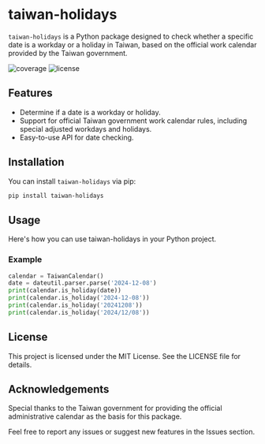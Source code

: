 # taiwan-holidays

`taiwan-holidays` is a Python package designed to check whether a specific date is a workday or a holiday in Taiwan, based on the official work calendar provided by the Taiwan government.

![coverage](https://img.shields.io/badge/coverage-100%25-brightgreen)
![license](https://img.shields.io/badge/license-MIT-green)

## Features

- Determine if a date is a workday or holiday.
- Support for official Taiwan government work calendar rules, including special adjusted workdays and holidays.
- Easy-to-use API for date checking.

## Installation

You can install `taiwan-holidays` via pip:

```bash
pip install taiwan-holidays
```

## Usage

Here's how you can use taiwan-holidays in your Python project.

### Example

```python
calendar = TaiwanCalendar()
date = dateutil.parser.parse('2024-12-08')
print(calendar.is_holiday(date))
print(calendar.is_holiday('2024-12-08'))
print(calendar.is_holiday('20241208'))
print(calendar.is_holiday('2024/12/08'))
```

## License

This project is licensed under the MIT License. See the LICENSE file for details.

## Acknowledgements

Special thanks to the Taiwan government for providing the official administrative calendar as the basis for this package.

Feel free to report any issues or suggest new features in the Issues section.
